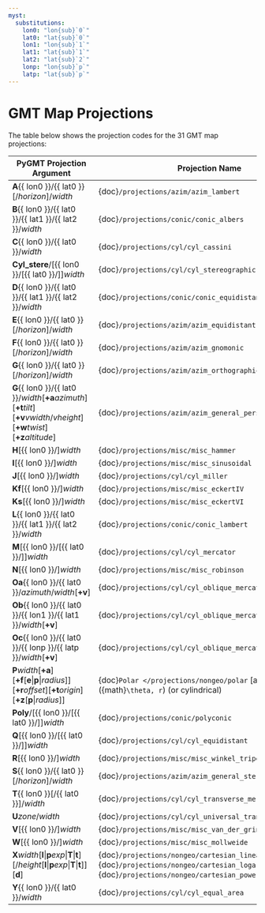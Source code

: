 ```yaml
---
myst:
  substitutions:
    lon0: "lon{sub}`0`"
    lat0: "lat{sub}`0`"
    lon1: "lon{sub}`1`"
    lat1: "lat{sub}`1`"
    lat2: "lat{sub}`2`"
    lonp: "lon{sub}`p`"
    latp: "lat{sub}`p`"
---
```


# GMT Map Projections

The table below shows the projection codes for the 31 GMT map projections:

| PyGMT Projection Argument | Projection Name |
| --- | --- |
| **A**{{ lon0 }}/{{ lat0 }}[/*horizon*]/*width*              | {doc}`/projections/azim/azim_lambert` |
| **B**{{ lon0 }}/{{ lat0 }}/{{ lat1 }}/{{ lat2 }}/*width*    | {doc}`/projections/conic/conic_albers` |
| **C**{{ lon0 }}/{{ lat0 }}/*width*                          | {doc}`/projections/cyl/cyl_cassini` |
| **Cyl_stere**/[{{ lon0 }}/[{{ lat0 }}/]]*width*             | {doc}`/projections/cyl/cyl_stereographic` |
| **D**{{ lon0 }}/{{ lat0 }}/{{ lat1 }}/{{ lat2 }}/*width*    | {doc}`/projections/conic/conic_equidistant` |
| **E**{{ lon0 }}/{{ lat0 }}[/*horizon*]/*width*              | {doc}`/projections/azim/azim_equidistant` |
| **F**{{ lon0 }}/{{ lat0 }}[/*horizon*]/*width*              | {doc}`/projections/azim/azim_gnomonic` |
| **G**{{ lon0 }}/{{ lat0 }}[/*horizon*]/*width*              | {doc}`/projections/azim/azim_orthographic` |
| **G**{{ lon0 }}/{{ lat0 }}/*width*[**+a***azimuth*][**+t***tilt*][**+v***vwidth*/*vheight*][**+w***twist*][**+z***altitude*] | {doc}`/projections/azim/azim_general_perspective` |
| **H**[{{ lon0 }}/]*width*                                   | {doc}`/projections/misc/misc_hammer` |
| **I**[{{ lon0 }}/]*width*                                   | {doc}`/projections/misc/misc_sinusoidal` |
| **J**[{{ lon0 }}/]*width*                                   | {doc}`/projections/cyl/cyl_miller` |
| **Kf**[{{ lon0 }}/]*width*                                  | {doc}`/projections/misc/misc_eckertIV` |
| **Ks**[{{ lon0 }}/]*width*                                  | {doc}`/projections/misc/misc_eckertVI` |
| **L**{{ lon0 }}/{{ lat0 }}/{{ lat1 }}/{{ lat2 }}/*width*    | {doc}`/projections/conic/conic_lambert` |
| **M**[{{ lon0 }}/[{{ lat0 }}/]]*width*                      | {doc}`/projections/cyl/cyl_mercator` |
| **N**[{{ lon0 }}/]*width*                                   | {doc}`/projections/misc/misc_robinson` |
| **Oa**{{ lon0 }}/{{ lat0 }}/*azimuth*/*width*[**+v**]       | {doc}`/projections/cyl/cyl_oblique_mercator_1` |
| **Ob**{{ lon0 }}/{{ lat0 }}/{{ lon1 }}/{{ lat1 }}/*width*[**+v**] | {doc}`/projections/cyl/cyl_oblique_mercator_2` |
| **Oc**{{ lon0 }}/{{ lat0 }}/{{ lonp }}/{{ latp }}/*width*[**+v**] | {doc}`/projections/cyl/cyl_oblique_mercator_3` |
| **P***width*[**+a**][**+f**[**e**\|**p**\|*radius*]][**+r***offset*][**+t***origin*][**+z**[**p**\|*radius*]] | {doc}`Polar </projections/nongeo/polar` [azimuthal] ({math}`\theta, r`) (or cylindrical) |
| **Poly**/[{{ lon0 }}/[{{ lat0 }}/]]*width*                  | {doc}`/projections/conic/polyconic` |
| **Q**[{{ lon0 }}/[{{ lat0 }}/]]*width*                      | {doc}`/projections/cyl/cyl_equidistant` |
| **R**[{{ lon0 }}/]*width*                                   | {doc}`/projections/misc/misc_winkel_tripel` |
| **S**{{ lon0 }}/{{ lat0 }}[/*horizon*]/*width*              | {doc}`/projections/azim/azim_general_stereographic` |
| **T**{{ lon0 }}[/{{ lat0 }}]/*width*                        | {doc}`/projections/cyl/cyl_transverse_mercator` |
| **U***zone*/*width*                                         | {doc}`/projections/cyl/cyl_universal_transverse_mercator` |
| **V**[{{ lon0 }}/]*width*                                   | {doc}`/projections/misc/misc_van_der_grinten` |
| **W**[{{ lon0 }}/]*width*                                   | {doc}`/projections/misc/misc_mollweide` |
| **X***width*[**l**\|**p***exp*\|**T**\|**t**][/*height*[**l**\|**p***exp*\|**T**\|**t**]][**d**] | {doc}`/projections/nongeo/cartesian_linear`, {doc}`/projections/nongeo/cartesian_logarithmic`, {doc}`/projections/nongeo/cartesian_power`, and time |
| **Y**{{ lon0 }}/{{ lat0 }}/*width*                          | {doc}`/projections/cyl/cyl_equal_area` |

